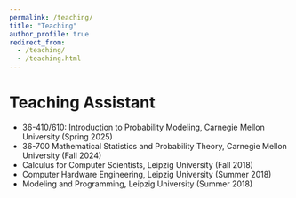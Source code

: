 ```yaml
---
permalink: /teaching/
title: "Teaching"
author_profile: true
redirect_from: 
  - /teaching/
  - /teaching.html
---
```


Teaching Assistant
======
* 36-410/610: Introduction to Probability Modeling, Carnegie Mellon University (Spring 2025)
* 36-700 Mathematical Statistics and Probability Theory, Carnegie Mellon University (Fall 2024)
* Calculus for Computer Scientists, Leipzig University (Fall 2018)
* Computer Hardware Engineering, Leipzig University (Summer 2018)
* Modeling and Programming, Leipzig University (Summer 2018)
